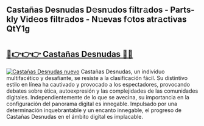 ## Castañas Desnudas D𝚎sn𝚞dos filtr𝚊dos - Parts-kly Vid𝚎os filtr𝚊dos - N𝚞evas f𝚘tos atr𝚊ctivas QtY1g

# <h2><a href="http://mb3k80t.tromn.icu/?c=Casta%c3%b1as+Desnudas">🔗👉👉👉 Castañas Desnudas 🔗🔗</a></h2>

[![Castañas Desnudas nuevo](https://i.imgur.com/pEAQMta.gif)](http://mb3k80t.tromn.icu/?c=Casta%c3%b1as+Desnudas)
Castañas Desnudas, un individuo multifacético y desafiante, se resiste a la clasificación fácil. Su distintivo estilo en línea ha cautivado y provocado a los espectadores, provocando debates sobre ética, autoexpresión y las complejidades de las comunidades digitales. Independientemente de lo que se avecina, su importancia en la configuración del panorama digital es innegable. Impulsado por una determinación inquebrantable y un encanto innegable, el progreso de Castañas Desnudas en el ámbito digital es implacable.
